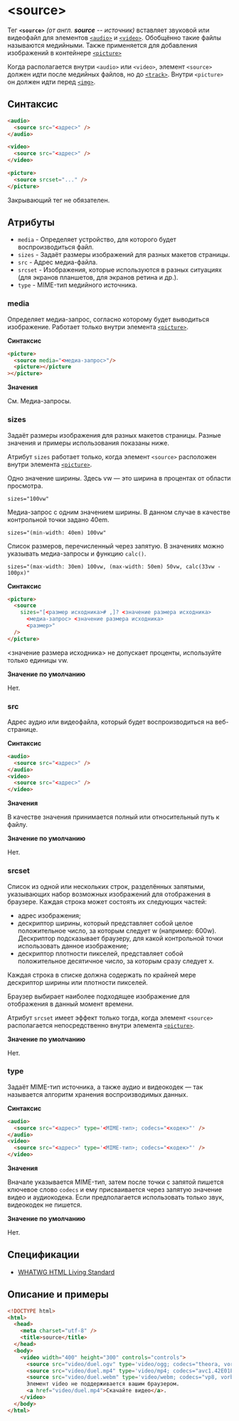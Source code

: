 # &lt;source&gt;

Тег **`<source>`** _(от англ. **source** -- источник)_ вставляет звуковой или видеофайл для элементов [`<audio>`](/html/audio/) и [`<video>`](/html/video/). Обобщённо такие файлы называются медийными. Также применяется для добавления изображений в контейнере [`<picture>`](/html/picture/)

Когда располагается внутри `<audio>` или `<video>`, элемент `<source>` должен идти после медийных файлов, но до [`<track>`](/html/track/). Внутри `<picture>` он должен идти перед [`<img>`](/html/img/).

## Синтаксис

```html
<audio>
  <source src="<адрес>" />
</audio>

<video>
  <source src="<адрес>" />
</video>

<picture>
  <source srcset="..." />
</picture>
```

Закрывающий тег не обязателен.

## Атрибуты

- `media` - Определяет устройство, для которого будет воспроизводиться файл.
- `sizes` - Задаёт размеры изображений для разных макетов страницы.
- `src` - Адрес медиа-файла.
- `srcset` - Изображения, которые используются в разных ситуациях (для экранов планшетов, для экранов ретина и др.).
- `type` - MIME-тип медийного источника.

### media

Определяет медиа-запрос, согласно которому будет выводиться изображение. Работает только внутри элемента [`<picture>`](/html/picture/).

**Синтаксис**

```html
<picture>
  <source media="<медиа-запрос>"/>
  <picture></picture
></picture>
```

**Значения**

См. Медиа-запросы.

### sizes

Задаёт размеры изображения для разных макетов страницы. Разные значения и примеры использования показаны ниже.

Атрибут `sizes` работает только, когда элемент `<source>` расположен внутри элемента [`<picture>`](/html/picture/).

Одно значение ширины. Здесь vw — это ширина в процентах от области просмотра.

```
sizes="100vw"
```

Медиа-запрос с одним значением ширины. В данном случае в качестве контрольной точки задано 40em.

```
sizes="(min-width: 40em) 100vw"
```

Список размеров, перечисленный через запятую. В значениях можно указывать медиа-запросы и функцию `calc()`.

```
sizes="(max-width: 30em) 100vw, (max-width: 50em) 50vw, calc(33vw - 100px)"
```

**Синтаксис**

```html
<picture>
  <source
    sizes="[<размер исходника># ,]? <значение размера исходника>
      <медиа-запрос> <значение размера исходника>
      <размер>"
  />
</picture>
```

<значение размера исходника> не допускает проценты, используйте только единицы vw.

**Значение по умолчанию**

Нет.

### src

Адрес аудио или видеофайла, который будет воспроизводиться на веб-странице.

**Синтаксис**

```html
<audio>
  <source src="<адрес>" />
</audio>
<video>
  <source src="<адрес>" />
</video>
```

**Значения**

В качестве значения принимается полный или относительный путь к файлу.

**Значение по умолчанию**

Нет.

### srcset

Список из одной или нескольких строк, разделённых запятыми, указывающих набор возможных изображений для отображения в браузере. Каждая строка может состоять их следующих частей:

- адрес изображения;
- дескриптор ширины, который представляет собой целое положительное число, за которым следует w (например: 600w). Дескриптор подсказывает браузеру, для какой контрольной точки использовать данное изображение;
- дескриптор плотности пикселей, представляет собой положительное десятичное число, за которым сразу следует х.

Каждая строка в списке должна содержать по крайней мере дескриптор ширины или плотности пикселей.

Браузер выбирает наиболее подходящее изображение для отображения в данный момент времени.

Атрибут `srcset` имеет эффект только тогда, когда элемент `<source>` располагается непосредственно внутри элемента [`<picture>`](/html/picture/).

**Значение по умолчанию**

Нет.

### type

Задаёт MIME-тип источника, а также аудио и видеокодек — так называется алгоритм хранения воспроизводимых данных.

**Синтаксис**

```html
<audio>
  <source src="<адрес>" type='<MIME-тип>; codecs="<кодек>"' />
</audio>
<video>
  <source src="<адрес>" type='<MIME-тип>; codecs="<кодек>"' />
</video>
```

**Значения**

Вначале указывается MIME-тип, затем после точки с запятой пишется ключевое слово `codecs` и ему присваивается через запятую значение видео и аудиокодека. Если предполагается использовать только звук, видеокодек не пишется.

**Значение по умолчанию**

Нет.

## Спецификации

- [WHATWG HTML Living Standard](https://html.spec.whatwg.org/multipage/embedded-content.html#the-source-element)

## Описание и примеры

```html
<!DOCTYPE html>
<html>
  <head>
    <meta charset="utf-8" />
    <title>source</title>
  </head>
  <body>
    <video width="400" height="300" controls="controls">
      <source src="video/duel.ogv" type='video/ogg; codecs="theora, vorbis"' />
      <source src="video/duel.mp4" type='video/mp4; codecs="avc1.42E01E, mp4a.40.2"' />
      <source src="video/duel.webm" type='video/webm; codecs="vp8, vorbis"' />
      Элемент video не поддерживается вашим браузером.
      <a href="video/duel.mp4">Скачайте видео</a>.
    </video>
  </body>
</html>
```
